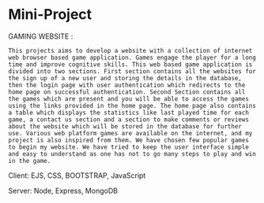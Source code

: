 # Mini-Project

GAMING WEBSITE :

    This projects aims to develop a website with a collection of internet web browser based game application. Games engage the player for a long time and improve cognitive skills. This web based game application is divided into two sections. First section contains all the websites for the sign up of a new user and storing the details in the database, then the login page with user authentication which redirects to the home page on successful authentication. Second Section contains all the games which are present and you will be able to access the games using the links provided in the home page. The home page also contains a table which displays the statistics like last played time for each game, a contact us section and a section to make comments or reviews about the website which will be stored in the database for further use. Various web platform games are available on the internet, and my project is also inspired from them. We have chosen few popular games to begin my website. We have tried to keep the user interface simple and easy to understand as one has not to go many steps to play and win in the game. 

Client: EJS, CSS, BOOTSTRAP, JavaScript

Server: Node, Express, MongoDB